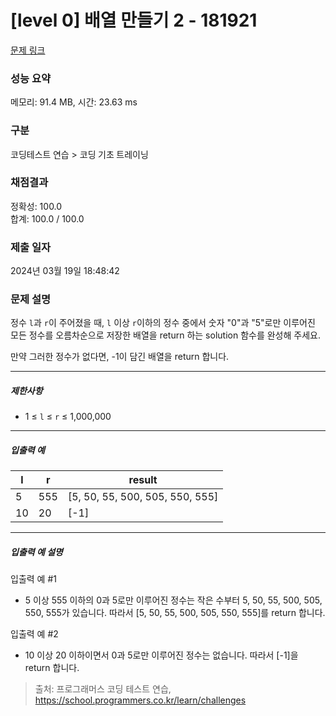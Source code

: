 # [level 0] 배열 만들기 2 - 181921 

[문제 링크](https://school.programmers.co.kr/learn/courses/30/lessons/181921) 

### 성능 요약

메모리: 91.4 MB, 시간: 23.63 ms

### 구분

코딩테스트 연습 > 코딩 기초 트레이닝

### 채점결과

정확성: 100.0<br/>합계: 100.0 / 100.0

### 제출 일자

2024년 03월 19일 18:48:42

### 문제 설명

<p>정수 <code>l</code>과 <code>r</code>이 주어졌을 때, <code>l</code> 이상 <code>r</code>이하의 정수 중에서 숫자 "0"과 "5"로만 이루어진 모든 정수를 오름차순으로 저장한 배열을 return 하는 solution 함수를 완성해 주세요.</p>

<p>만약 그러한 정수가 없다면, -1이 담긴 배열을 return 합니다.</p>

<hr>

<h5>제한사항</h5>

<ul>
<li>1 ≤ <code>l</code> ≤ <code>r</code> ≤ 1,000,000</li>
</ul>

<hr>

<h5>입출력 예</h5>
<table class="table">
        <thead><tr>
<th>l</th>
<th>r</th>
<th>result</th>
</tr>
</thead>
        <tbody><tr>
<td>5</td>
<td>555</td>
<td>[5, 50, 55, 500, 505, 550, 555]</td>
</tr>
<tr>
<td>10</td>
<td>20</td>
<td>[-1]</td>
</tr>
</tbody>
      </table>
<hr>

<h5>입출력 예 설명</h5>

<p>입출력 예 #1</p>

<ul>
<li>5 이상 555 이하의 0과 5로만 이루어진 정수는 작은 수부터 5, 50, 55, 500, 505, 550, 555가 있습니다. 따라서 [5, 50, 55, 500, 505, 550, 555]를 return 합니다.</li>
</ul>

<p>입출력 예 #2</p>

<ul>
<li>10 이상 20 이하이면서 0과 5로만 이루어진 정수는 없습니다. 따라서 [-1]을 return 합니다.</li>
</ul>


> 출처: 프로그래머스 코딩 테스트 연습, https://school.programmers.co.kr/learn/challenges